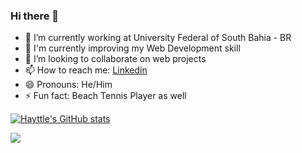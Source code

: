 ### Hi there 👋

<!--
**hayttle/hayttle** is a ✨ _special_ ✨ repository because its `README.md` (this file) appears on your GitHub profile.

Here are some ideas to get you started:
-->
- 🔭 I’m currently working at University Federal of South Bahia - BR
- 🌱 I'm currently improving my Web Development skill
- 👯 I’m looking to collaborate on web projects
- 📫 How to reach me: [Linkedin](https://www.linkedin.com/in/hayttle-soljnivisk-43a99530/)
- 😄 Pronouns: He/Him
- ⚡ Fun fact: Beach Tennis Player as well

<!--
- 🤔 I’m looking for help with ...
- 💬 Ask me about ...
-->

[![Hayttle's GitHub stats](https://github-readme-stats.vercel.app/api?username=hayttle&show_icons=true&theme=dark)](https://github.com/hayttle/github-readme-stats)

[![](https://img.shields.io/badge/LinkedIn-0077B5?style=for-the-badge&logo=linkedin&logoColor=white)](https://www.linkedin.com/in/hayttle-soljnivisk-43a99530/)
